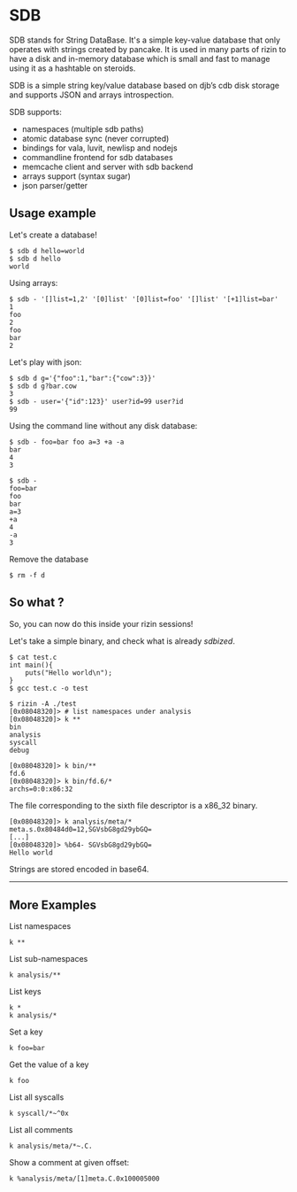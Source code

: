 # SDB

SDB stands for String DataBase. It's a simple key-value database that only operates with strings created by pancake. It is used in many parts of rizin to have a disk and in-memory database which is small and fast to manage using it as a hashtable on steroids.

SDB is a simple string key/value database based on djb’s cdb disk storage and supports JSON and arrays introspection.

SDB supports:

- namespaces (multiple sdb paths)
- atomic database sync (never corrupted)
- bindings for vala, luvit, newlisp and nodejs
- commandline frontend for sdb databases
- memcache client and server with sdb backend
- arrays support (syntax sugar)
- json parser/getter


## Usage example
Let's create a database!

```
$ sdb d hello=world
$ sdb d hello
world
```

Using arrays:
```
$ sdb - '[]list=1,2' '[0]list' '[0]list=foo' '[]list' '[+1]list=bar'
1
foo
2
foo
bar
2
```

Let's play with json:
```
$ sdb d g='{"foo":1,"bar":{"cow":3}}'
$ sdb d g?bar.cow
3
$ sdb - user='{"id":123}' user?id=99 user?id
99
```

Using the command line without any disk database:
```
$ sdb - foo=bar foo a=3 +a -a
bar
4
3

$ sdb -
foo=bar
foo
bar
a=3
+a
4
-a
3
```
Remove the database
```
$ rm -f d

```

## So what ?
So, you can now do this inside your rizin sessions!

Let's take a simple binary, and check what is already _sdbized_.
```
$ cat test.c
int main(){
	puts("Hello world\n");
}
$ gcc test.c -o test
```

```
$ rizin -A ./test
[0x08048320]> # list namespaces under analysis
[0x08048320]> k **
bin
analysis
syscall
debug
```

```
[0x08048320]> k bin/**
fd.6
[0x08048320]> k bin/fd.6/*
archs=0:0:x86:32
```
The file corresponding to the sixth file descriptor is a x86\_32 binary.

```
[0x08048320]> k analysis/meta/*
meta.s.0x80484d0=12,SGVsbG8gd29ybGQ=
[...]
[0x08048320]> %b64- SGVsbG8gd29ybGQ=
Hello world
```
Strings are stored encoded in base64.

---

## More Examples


List namespaces
```
k **
```
List sub-namespaces
```
k analysis/**
```
List keys
```
k *
k analysis/*
```
Set a key
```
k foo=bar
```
Get the value of a key
```
k foo
```

List all syscalls
```
k syscall/*~^0x
```
List all comments
```
k analysis/meta/*~.C.
```
Show a comment at given offset:
```
k %analysis/meta/[1]meta.C.0x100005000
```